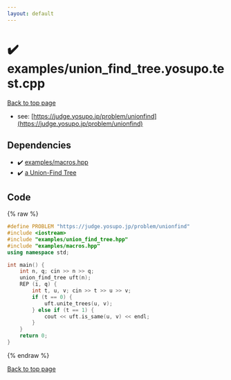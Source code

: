 ```yaml
---
layout: default
---
```


<!-- mathjax config similar to math.stackexchange -->
<script type="text/javascript" async
  src="https://cdnjs.cloudflare.com/ajax/libs/mathjax/2.7.5/MathJax.js?config=TeX-MML-AM_CHTML">
</script>
<script type="text/x-mathjax-config">
  MathJax.Hub.Config({
    TeX: { equationNumbers: { autoNumber: "AMS" }},
    tex2jax: {
      inlineMath: [ ['$','$'] ],
      processEscapes: true
    },
    "HTML-CSS": { matchFontHeight: false },
    displayAlign: "left",
    displayIndent: "2em"
  });
</script>

<script type="text/javascript" src="https://cdnjs.cloudflare.com/ajax/libs/jquery/3.4.1/jquery.min.js"></script>
<script src="https://cdn.jsdelivr.net/npm/jquery-balloon-js@1.1.2/jquery.balloon.min.js" integrity="sha256-ZEYs9VrgAeNuPvs15E39OsyOJaIkXEEt10fzxJ20+2I=" crossorigin="anonymous"></script>
<script type="text/javascript" src="../../assets/js/copy-button.js"></script>
<link rel="stylesheet" href="../../assets/css/copy-button.css" />


# :heavy_check_mark: examples/union_find_tree.yosupo.test.cpp


[Back to top page](../../index.html)

* see: [https://judge.yosupo.jp/problem/unionfind](https://judge.yosupo.jp/problem/unionfind)


## Dependencies
* :heavy_check_mark: [examples/macros.hpp](../../library/examples/macros.hpp.html)
* :heavy_check_mark: [a Union-Find Tree](../../library/examples/union_find_tree.hpp.html)


## Code
{% raw %}
```cpp
#define PROBLEM "https://judge.yosupo.jp/problem/unionfind"
#include <iostream>
#include "examples/union_find_tree.hpp"
#include "examples/macros.hpp"
using namespace std;

int main() {
    int n, q; cin >> n >> q;
    union_find_tree uft(n);
    REP (i, q) {
        int t, u, v; cin >> t >> u >> v;
        if (t == 0) {
            uft.unite_trees(u, v);
        } else if (t == 1) {
            cout << uft.is_same(u, v) << endl;
        }
    }
    return 0;
}

```
{% endraw %}

[Back to top page](../../index.html)

